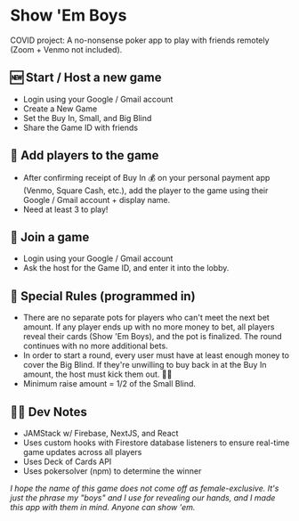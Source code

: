 # Show 'Em Boys
COVID project: A no-nonsense poker app to play with friends remotely (Zoom + Venmo not included).

## 🆕 Start / Host a new game 
- Login using your Google / Gmail account
- Create a New Game
- Set the Buy In, Small, and Big Blind
- Share the Game ID with friends

## 🙋 Add players to the game
- After confirming receipt of Buy In 💰 on your personal payment app (Venmo, Square Cash, etc.), add the player to the game using their Google / Gmail account + display name.
- Need at least 3 to play!

## 🚪 Join a game
- Login using your Google / Gmail account
- Ask the host for the Game ID, and enter it into the lobby.

## 👀 Special Rules (programmed in)
- There are no separate pots for players who can't meet the next bet amount. If any player ends up with no more money to bet, all players reveal their cards (Show 'Em Boys), and the pot is finalized. The round continues with no more additional bets.
- In order to start a round, every user must have at least enough money to cover the Big Blind. If they're unwilling to buy back in at the Buy In amount, the host must kick them out. 🤷‍♂️
- Minimum raise amount = 1/2 of the Small Blind.

## 👨‍💻 Dev Notes
- JAMStack w/ Firebase, NextJS, and React
- Uses custom hooks with Firestore database listeners to ensure real-time game updates across all players
- Uses Deck of Cards API
- Uses pokersolver (npm) to determine the winner


_I hope the name of this game does not come off as female-exclusive. It's just the phrase my "boys" and I use for revealing our hands, and I made this app with them in mind. Anyone can show 'em._
